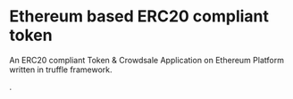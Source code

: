 # Ethereum based ERC20 compliant token
 An ERC20 compliant Token &amp; Crowdsale Application on Ethereum Platform written in truffle framework.

.
